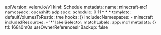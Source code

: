 apiVersion: velero.io/v1
kind: Schedule
metadata:
  name: minecraft-mc1
  namespace: openshift-adp
spec:
  schedule: 0 11 * * *
  template:
    defaultVolumesToRestic: true
    hooks: {}
    includedNamespaces:
      - minecraft
    includedResources:
      - '*'
    labelSelector:
      matchLabels:
        app: mc1
    metadata: {}
    ttl: 168h0m0s
  useOwnerReferencesInBackup: false